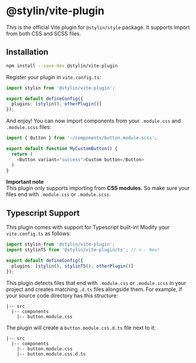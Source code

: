 # @stylin/vite-plugin
This is the official Vite plugin for `@stylin/style` package. It supports import from both CSS and SCSS files.

## Installation
```sh
npm install --save-dev @stylin/vite-plugin
```

Register your plugin in `vite.config.ts`:

```ts
import stylin from '@stylin/vite-plugin';

export default defineConfig({
  plugins: [stylin(), otherPlugin()]
});
```

And enjoy! You can now import components from your `.module.css` and `.module.scss` files:

```ts
import { Button } from '~/components/button.module.scss';

export default function MyCustomButton() {
  return (
    <Button variant="success">Custom button</Button>
  )
}
```

**Important note**  
This plugin only supports importing from **CSS modules.** So make sure your files end with `.module.css` or `.module.scss`.

## Typescript Support
This plugin comes with support for Typescript built-in! Modify your `vite.config.ts` as follows:

```ts
import stylin from '@stylin/vite-plugin';
import stylinTS from '@stylin/vite-plugin/ts'; // <-- New!

export default defineConfig({
  plugins: [stylin(), stylinTS(), otherPlugin()]
});
```

This plugin detects files that end with `.module.css` or `.module.scss` in your project and creates matching `.d.ts` files alongside them. For example, if your source code directory has this structure:
```
|-- src
  |-- components
    |-- button.module.css
```
The plugin will create a `button.module.css.d.ts` file next to it:
```
|-- src
  |-- components
    |-- button.module.css
    |-- button.module.css.d.ts
```
